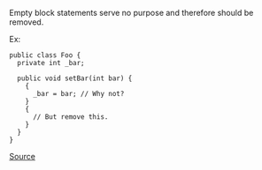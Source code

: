 Empty block statements serve no purpose and therefore should be removed.

Ex:

```
public class Foo {
  private int _bar;

  public void setBar(int bar) {
    {
      _bar = bar; // Why not?
    }
    {
      // But remove this.
    }
  }
}
```

[Source](http://pmd.sourceforge.net/pmd-5.3.2/pmd-java/rules/java/empty.html#EmptyStatementBlock)
